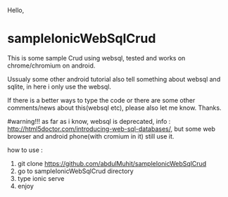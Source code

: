 Hello,

# sampleIonicWebSqlCrud

This is some sample Crud using websql, tested and works on chrome/chromium on android.

Ussualy some other android tutorial also tell something about websql and sqlite, in here i only use the websql.

If there is a better ways to type the code or there are some other comments/news about this(websql etc), please also let me know. Thanks.

#warning!!! as far as i know, websql is deprecated, info : http://html5doctor.com/introducing-web-sql-databases/, but some web browser and android phone(with cromium in it) still use it.

how to use :

1. git clone https://github.com/abdulMuhit/sampleIonicWebSqlCrud
2. go to sampleIonicWebSqlCrud directory
3. type ionic serve
4. enjoy
